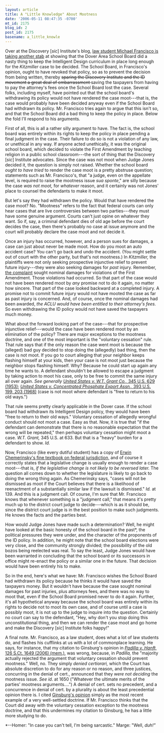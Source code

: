```yaml
---
layout: article
title: A "Little Knowledge" About Mootness
date: '2006-05-11 08:47:35 -0700'
mt_id: 2175
blog_id: 2
post_id: 2175
basename: a_little_knowle
---
```

Over at the Discovery [<em>sic</em>] Institute's blog, <a href="http://www.evolutionnews.org/2006/05/did_dover_care_about_taxpayer_1.html">law student Michael Francisco is taking another stab</a> at showing that the Dover Area School Board did a nasty thing to keep the Intelligent Design curriculum in place long enough for the <em>Kitzmiller </em>case to be decided. The School Board, in Francisco's opinion, ought to have revoked that policy, so as to prevent the decision from being written, thereby <strike>sparing the Discovery Institute and the ID movement a great deal of embarrassment </strike>saving the taxpayers from having to pay the attorney's fees once the School Board lost the case. Several folks, including myself, have pointed out that the school board's withdrawing its policy would not have rendered the case moot---that is, the case would probably have been decided anyway even if the School Board had withdrawn its policy. Mr. Francisco tries again to argue that this isn't so, and that the School Board did a bad thing to keep the policy in place. Below the fold I'll respond to his arguments. 

<!--more-->

First of all, this is all a rather silly argument to have. The fact is, the school board was entirely within its rights to keep the policy in place pending a final judgment in the case. Their failure to do so is not a violation of any law, or unethical in any way. If anyone acted unethically, it was the original school board, which decided to violate the First Amendment by teaching religion in a public school classroom---the sort of thing that the Discovery [<em>sic</em>] Institute advocates. Since the case was not moot when Judge Jones decided it, the question is simply not raised. Whether the school board <i>ought to have tried</i> to render the case moot is a pretty abstruse question; statements such as Mr. Francisco's, that  "a judge, even on the appellate level, is required to raise the mootness issue<i> sua sponte</i>," are silly because the case <i>was not moot,</i> for <i>whatever</i> reason, and it certainly was not Jones' place to counsel the defendants to make it moot. 

But let's say they had withdrawn the policy. Would that have rendered the case moot? No. "Mootness" refers to the fact that federal courts can only hear cases that are live controversies between two parties---they must have some genuine argument. Courts can't just opine on whatever they want. So if, say, a criminal defendant dies of old age before the court decides the case, then there's probably no case at issue anymore and the court will probably declare the case moot and not decide it. 

Once an injury has occurred, however, and a person sues for damages, a case can just about never be made moot. How do you moot an auto accident case? You can't go back and undo the accident. (You might settle out of court with the other party, but that's not mootness.) In <i>Kitzmiller,</i> the plaintiffs were not only seeking prospective injunctive relief to prevent future injury---they were also seeking damages for <i>past</i> injury. Remember, <a href="http://www.aclu.org/evolution/legal/complaint.pdf">the complaint</a> sought nominal damages for violations of the First Amendment. Those violations had occurred. So that part of the case would not have been rendered moot by <em>any </em>promise not to do it again, no matter how sincere. That part of the case looked backward at a completed injury. A promise not to commit future injury would not have mooted the case as far as past injury is concerned. And, of course, once the nominal damages had been awarded,<i> the ACLU would have been entitled to their attorney's fees.</i> So even withdrawing the ID policy would not have saved the taxpayers much money. 

What about the forward looking part of the case---that for prospective injunctive relief---would the case have been rendered moot by an elimination of the policy? There are major exceptions to the mootness doctrine, and one of the most important is the "voluntary cessation" rule. That rule says that if the only reason the case went moot is because the (alleged) bad guy decided to stop doing the (allegedly) bad thing, then the case is not moot. If you go to court alleging that your neighbor keeps flashing himself at your kids, then your case is not moot just because the neighbor stops flashing himself. Why? Because he could start up again any time he wants to. A defendant shouldn't be allowed to escape a judgment by taking action to moot his case, only to be free to commit the same injury all over again. <em>See generally <a href="http://caselaw.lp.findlaw.com/scripts/getcase.pl?navby=case&court=us&vol=345&page=630">United States v. W.T. Grant Co., </em>345 U.S. 629 (1953)</a>; <em><a href="http://caselaw.lp.findlaw.com/scripts/getcase.pl?navby=case&court=us&vol=393&page=199#203">United States v. Concentrated Phosphate Export Assn., </em>393 U.S. 199, 203 (1968)</a> (case is not moot where defendant is "free to return to his old ways.")

That rule seems pretty clearly applicable in the Dover case. If the school board had withdrawn its Intelligent Design policy, they would have been "free to return to their old ways." Voluntary cessation of allegedly wrongful conduct should not moot a case. Easy as that. Now, it is true that "if the defendant can demonstrate that there is no reasonable expectation that the wrong will be repeated," then perhaps voluntary cessation might moot a case. <em>W.T. Grant,</em> 345 U.S. at 633. But that is a "heavy" burden for a defendant to show. <em>Id.</em>

Now, Francisco (like every dutiful student) has a copy of <a href="http://www.amazon.com/gp/product/0735527180/sr=8-3/qid=1147356608/ref=pd_bbs_3/002-2674358-2504005?%5Fencoding=UTF8">Erwin Chemerinsky's fine textbook on federal jurisdiction,</a> and of course it correctly states that a legislative change is usually enough to render a case moot---that is, <em>if the legislative change is not likely to be reversed later. </em>The question all comes down to whether the legislature is likely to go back to doing the wrong thing again. As Chemerinsky says, "cases will not be dismissed as moot if the Court believes that there is a likelihood of reenactment of a substantially similar law if the lawsuit is dismissed."<em> Id. </em>at 139. And this is a judgment call. Of course, I'm sure that Mr. Francisco knows that whenever something is a "judgment call," that means it's pretty much up to the district court judge to decide---which is as it should be, since the district court judge is in the best position to make such judgments. He knows the facts and the parties best.

How would Judge Jones have made such a determination? Well, he might have looked at the basic honesty of the school board in the past*, the political pressures they were under, and the character of the proponents of the ID policy. In addition, he might note that the school board elections were very close, and the community strongly divided; the possibility of the old bozos being reelected was real. To say the least, Judge Jones would have been warranted in concluding that the school board or its successors in office might re-enact the policy or a similar one in the future. That decision would have been entirely his to make. 

So in the end, here's what we have: Mr. Francisco wishes the School Board had withdrawn its policy because he thinks it would have saved the taxpayers money. But it wouldn't have because the case sought nominal damages for past injuries, plus attorneys fees, and there was no way to moot that, even if the School Board promised never to do it again. Further, it's all hypothetical anyway because the school board was entirely within its rights to decide not to moot its own case, and of course until a case is possibly moot, it is not up to the judge to inquire into the question. Certainly no court can say to the defendant, "Hey, why don't you stop doing this unconstitutional thing, and then we can render the case moot and go home and make the Discovery [<i>sic</i>] Institute folks happy!" 

A final note. Mr. Francisco, as a law student, does what a lot of law students do, and flashes his cufflinks at us with a lot of commonplace learning. He says, for instance, that my citation to Ginsburg's opinion in <em><a href="http://www.supremecourtus.gov/opinions/05pdf/05-533Kennedy.pdf ">Padilla v. Hanft, </em>126 S.Ct. 1649 (2006) (mem.),</a> was wrong, because, in <em>Padilla, </em> the "majority actually rejected the argument that voluntary cessation should prevent mootness." Well, no. They simply <em>denied certiorari,</em> which the Court has absolute discretion to do for any reason or no reason, and three justices, concurring in the denial of cert., announced that they <em>were not deciding </em>the mootness issue. <em>See id</em>. at 1650 ("Whatever the ultimate merits of the parties' mootness arguments....") A denial of cert. sets no precedent, and a concurrence in denial of cert. by a plurality is about the least precedential opinion there is. I cited <a href="http://www.supremecourtus.gov/ opinions/05pdf/05-533Ginsburg.pdf ">Ginsburg's opinion</a> simply as the most recent example of a very well-settled doctrine. If Mr. Francisco thinks that the Court did away with the voluntary cessation exception to the mootness doctrine, and that this undermines my citation to Ginsburg, he has a little more studying to do. 

*--Homer: "In case you can't tell, I'm being sarcastic."
Marge: "Well, <em>duh!"</em>
